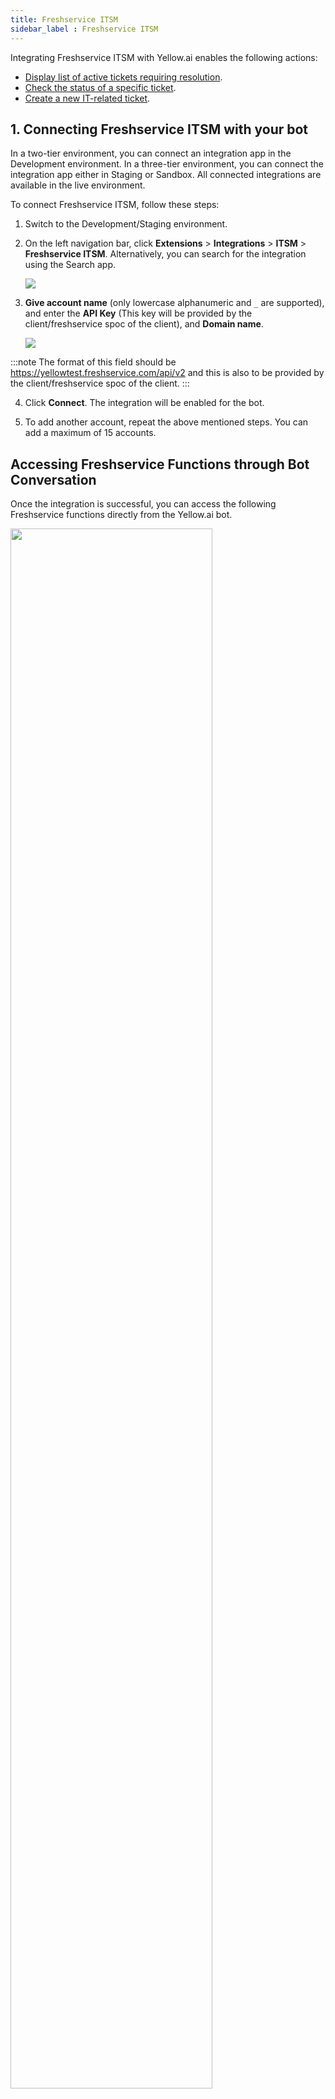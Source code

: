 ```yaml
---
title: Freshservice ITSM
sidebar_label : Freshservice ITSM
---
```


Integrating Freshservice ITSM with Yellow.ai enables the following actions:

* [Display list of active tickets requiring resolution](#11-see-list-of-all-tickets-list-all-tickets).
* [Check the status of a specific ticket](#12-ticket-status).
* [Create a new IT-related ticket](#13-create-ticket).


## 1. Connecting Freshservice ITSM with your bot


In a two-tier environment, you can connect an integration app in the Development environment.  In a three-tier environment, you can connect the integration app either in Staging or Sandbox. All connected integrations are available in the live environment.

To connect Freshservice ITSM, follow these steps:

1. Switch to the Development/Staging environment.

2. On the left navigation bar, click **Extensions** > **Integrations** > **ITSM** > **Freshservice ITSM**. Alternatively, you can search for the integration using the Search app.

   ![](https://i.imgur.com/GRxUAhb.png)

3. **Give account name** (only lowercase alphanumeric and `_` are supported), and enter the **API Key** (This key will be provided by the client/freshservice spoc of the client), and **Domain name**.

   ![](https://i.imgur.com/GKoMiy2.png)
   
:::note
The format of this field should be https://yellowtest.freshservice.com/api/v2 and this is also to be provided by the client/freshservice spoc of the client.
:::

4. Click **Connect**.  The integration will be enabled for the bot.

5. To add another account, repeat the above mentioned steps. You can add a maximum of 15 accounts.



## Accessing Freshservice Functions through Bot Conversation 

Once the integration is successful, you can access the following Freshservice functions directly from the Yellow.ai bot.

   <img src="https://i.imgur.com/mpyoTYs.png" width="80%"/>

:::note
When multiple accounts are added, select the appropriate account for each node, allowing you to leverage the unique functionalities of each account for their intended purposes.
:::

### 1.1 See List of all tickets (List all tickets)

This action retrieves User Tickets by email address.


   <img src="https://i.imgur.com/S9MydXP.png" width="80%"/>


Now the set of mandatory fields required for the successful execution of this use case (My Tickets in this case), will be displayed. The below-mentioned table below consists of the sample value, data type, and description for each field present in the above screenshot.

| Field name | Sample value |  Data type   | Description |
| -------- | -------- | --- | -------- |
| SortBy| desc | String | Choose whether to sort the response by ascending order (asc) of timestamp or descending order (desc) |
| UserEmail | test@gmail.com| String |Email address of the requester |



#### Sample sample response

```json
{
  "ticket": {
    "cc_emails": [],
    "fwd_emails": [],
    "reply_cc_emails": [],
    "fr_escalated": false,
    "spam": false,
    "email_config_id": null,
    "group_id": null,
    "priority": 3,
    "requester_id": 1000000678,
    "requested_for_id": 1000000670,
    "responder_id": null,
    "source": 2,
    "status": 2,
"subject": "Ticket Title",
    "to_emails": null,
    "sla_policy_id": 1000000029,
    "department_id": null,
    "id": 266,
    "type": "Incident",
    "due_by": "2017-09-08T23:03:44Z",
    "fr_due_by": "2017-09-08T15:03:44Z",
    "is_escalated": false,
    "description": "<div>this is a sample ticket</div>",
    "description_text": "this is a sample ticket",
    "custom_fields": {
      "custom_text": null,
      "auto_checkbox": false
    },
    "created_at": "2017-09-08T11:03:44Z",
    "updated_at": "2017-09-08T11:37:01Z",
    "urgency": 1,
    "impact": 1,
    "category": null,
    "sub_category": null,
    "item_category": null,
    "deleted": false,
    "attachments": [
      {
        "content_type": "text/plain",
        "size": 5,
        "name": "attachment.txt",
        "attachment_url": "https://cdn.freshservice/data/Helpdesk/attachments/production/19852343/original/attachment.txt",
        "created_at": "2017-09-08T11:03:45Z",
        "updated_at": "2017-09-08T11:03:45Z"
      }
    ]
  }
}


```

In case of success, you need to extract the relevant keys present in the ticket object and display them to the end user with an appropriate message with the help of any of the Message type nodes.

**To use this Integration Action Node in an app.yellow.ai bot**, then refer to the below-mentioned example:

```
   app.executeIntegrationAction({
    		"integrationName": "fresh-service",
    		"action": "My Tickets",
"dynamicParams": {
    "sortBy": "asc",
    "userEmail": "test@gmail.com"
}
}).then((res)=>{
    console.log("response from action node", res);
    app.log(res, '||Response from action node||')
}).catch((err)=>{
    console.log("Error in action node",err);
    app.log(err, '||Error in action node||')
})

```

### 1.2 Ticket Status 

Retrieves the current status of a specific ticket.

   ![](https://i.imgur.com/Ej7AdyX.png)


| Mandatory input name | Sample value |  Data type   | Description |
| -------- | -------- | --- | -------- |
|TicketId|1588402269|String|The ticketId whose status needs to be fetched|



#### Sample response

```json
{
  "ticket": {
    "cc_emails": [],
    "fwd_emails": [],
    "reply_cc_emails": [],
    "fr_escalated": false,
    "spam": false,
    "email_config_id": null,
    "group_id": null,
    "priority": 3,
    "requester_id": 1000000678,
    "requested_for_id": 1000000670,
    "responder_id": null,
    "source": 2,
    "status": 2,
    "subject": "Ticket Title",
    "to_emails": null,
    "sla_policy_id": 1000000029,
    "department_id": null,
    "id": 266,
    "type": "Incident",
    "due_by": "2017-09-08T23:03:44Z",
    "fr_due_by": "2017-09-08T15:03:44Z",
    "is_escalated": false,
   "description": "<div>this is a sample ticket</div>",
    "description_text": "this is a sample ticket",
    "custom_fields": {
      "custom_text": null,
      "auto_checkbox": false
    },
    "created_at": "2017-09-08T11:03:44Z",
    "updated_at": "2017-09-08T11:37:01Z",
    "urgency": 1,
    "impact": 1,
    "category": null,
    "sub_category": null,
    "item_category": null,
    "deleted": false,
    "attachments": [
      {
        "content_type": "text/plain",
        "size": 5,
        "name": "attachment.txt",
        "attachment_url": "https://cdn.freshservice/data/Helpdesk/attachments/production/19852343/original/attachment.txt",
        "created_at": "2017-09-08T11:03:45Z",
        "updated_at": "2017-09-08T11:03:45Z"
      }
    ]
  }
}

```


**To use this Integration Action Node in an app.yellow.ai bot**, then refer to the below-mentioned example:

```json
 app.executeIntegrationAction({
    		"integrationName": "fresh-service",
    		"action": "Ticket Status",
"dynamicParams": {
    "ticketId": "21364"
}
}).then((res)=>{
    console.log("response from action node", res);
    app.log(res, '||Response from action node||')
}).catch((err)=>{
    console.log("Error in action node",err);
    app.log(err, '||Error in action node||')
})

```

### 1.3 Create Ticket

Creates a new ticket in the Freshservice ITSM app.





   <img src="https://i.imgur.com/OvGpWY1.png" width="80%"/>


Now the set of mandatory fields required for the successful execution of this use case (Create Ticket in this case), will be displayed. 
The below-mentioned table below consists of the sample value, data type, and description for each field present in the above screenshot.

| Mandatory input params | Sample value |  Data type   | Description |
| -------- | -------- | --- | -------- |
|RequesterEmailId|test@gmail.com|String|Email address of the requester. If no contact exists with this email address in Freshservice, it will be added as a new contact|
|RequesterMobileNumber|9876543210|String|Phone number of the requester. If no contact exists with this phone number in Freshservice, it will be added as a new contact|
|TicketStatus|2/3/4/5|Number|Status of the ticket|
|TicketPriority|1/2/3/4|Number|Priority of the ticket|
|TicketSource|1/2/3/4/5/6/7/8/9/10|Number|The channel through which the ticket was created|
|RequesterName|Raj|String|Name of the requester|
|TicketSubject|Test Subject|String|Subject of the ticket|
|TicketCategory|Growth|String|Category of the ticket|
|TicketSubCategory|Marketing|String|Sub-category of the ticket|
|TicketDescription|Test Description|String|HTML content of the ticket|
|CustomFields|{custom_fields:{“this is a test”}}|Object|Key value pairs containing the names and values of custom fields|



#### Sample response

```json
{
  "ticket": {
    "cc_emails": [
      "ram@freshservice.com",
      "diana@freshservice.com"
    ],
    "fwd_emails": [],
    "reply_cc_emails": [
      "ram@freshservice.com",
      "diana@freshservice.com"
    ],
    "fr_escalated": false,
    "spam": false,
    "email_config_id": null,
    "group_id": null,
    "priority": 1,
    "requester_id": 1000000675,
    "requested_for_id": 1000000670,
    "responder_id": null,
    "source": 2,
    "status": 2,
    "subject": "Support Needed...",
    "to_emails": null,
    "department_id": null,
    "id": 265,
    "type": "Incident",
    "due_by": "2017-09-11T10:34:28Z",
    "fr_due_by": "2017-09-09T10:34:28Z",
    "is_escalated": false,
 "description": "<div>Details about the issue...</div>",
    "description_text": "Details about the issue...",
    "category": null,
    "sub_category": null,
    "item_category": null,
    "custom_fields": {
      "custom_text": "This is a custom text box",
      "auto_checkbox": null
    },
    "created_at": "2017-09-08T10:34:28Z",
    "updated_at": "2017-09-08T10:34:28Z",
    "tags": [],
    "attachments": []
  }
}

```

**To use this Integration Action Node in an app.yellow.ai bot**, refer to the below-mentioned example:

```json
  app.executeIntegrationAction({
    		"integrationName": "fresh-service",
    		"action": "Create Ticket",
"dynamicParams": {
    "requesterEmailId": "test@gmail.com",
    "requesterMobileNumber": "9876543210",
    "ticketStatus": 2,
    "ticketPriority": 3,
    "ticketSource": 2,
    "requesterName": "Raj",
    "ticketSubject": “Test Subject",
    "ticketCategory": “Growth",
    "ticketSubCategory": “Marketing",
    "ticketDescription": “Test description",
    “customFields”: { "custom_text" : "This is a custom text box" }
}
}).then((res)=>{
    console.log("response from action node", res);
    app.log(res, '||Response from action node||')
}).catch((err)=>{
    console.log("Error in action node",err);
    app.log(err, '||Error in action node||')
})

```




